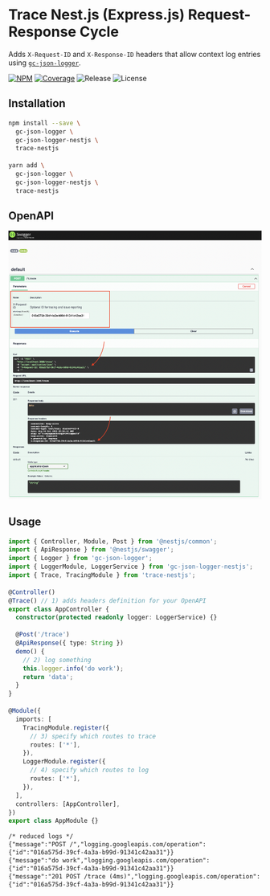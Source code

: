 # Trace Nest.js (Express.js) Request-Response Cycle

Adds `X-Request-ID` and `X-Response-ID` headers that allow context log entries using [`gc-json-logger`](https://github.com/igrek8/gc-json-logger-nestjs).

[![NPM](https://badgen.net/npm/v/trace-nestjs)](https://www.npmjs.com/trace-nestjs)
[![Coverage](https://codecov.io/gh/igrek8/trace-nestjs/branch/main/graph/badge.svg)](https://codecov.io/gh/igrek8/trace-nestjs)
![Release](https://badgen.net/github/checks/igrek8/trace-nestjs)
![License](https://badgen.net/github/license/igrek8/trace-nestjs)

## Installation

```bash
npm install --save \
  gc-json-logger \
  gc-json-logger-nestjs \
  trace-nestjs

yarn add \
  gc-json-logger \
  gc-json-logger-nestjs \
  trace-nestjs
```

## OpenAPI

![Swagger](./media/swagger.png)

## Usage

```ts
import { Controller, Module, Post } from '@nestjs/common';
import { ApiResponse } from '@nestjs/swagger';
import { Logger } from 'gc-json-logger';
import { LoggerModule, LoggerService } from 'gc-json-logger-nestjs';
import { Trace, TracingModule } from 'trace-nestjs';

@Controller()
@Trace() // 1) adds headers definition for your OpenAPI
export class AppController {
  constructor(protected readonly logger: LoggerService) {}

  @Post('/trace')
  @ApiResponse({ type: String })
  demo() {
    // 2) log something
    this.logger.info('do work');
    return 'data';
  }
}

@Module({
  imports: [
    TracingModule.register({
      // 3) specify which routes to trace
      routes: ['*'],
    }),
    LoggerModule.register({
      // 4) specify which routes to log
      routes: ['*'],
    }),
  ],
  controllers: [AppController],
})
export class AppModule {}
```

```jsonc
/* reduced logs */
{"message":"POST /","logging.googleapis.com/operation":{"id":"016a575d-39cf-4a3a-b99d-91341c42aa31"}}
{"message":"do work","logging.googleapis.com/operation":{"id":"016a575d-39cf-4a3a-b99d-91341c42aa31"}}
{"message":"201 POST /trace (4ms)","logging.googleapis.com/operation":{"id":"016a575d-39cf-4a3a-b99d-91341c42aa31"}}
```
